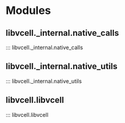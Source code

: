 # Modules

## libvcell._internal.native_calls
::: libvcell._internal.native_calls

## libvcell._internal.native_utils
::: libvcell._internal.native_utils

## libvcell.libvcell
::: libvcell.libvcell